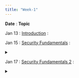 ```yaml
---
title: "Week-1"
---
```


**Date**
  : **Topic**

Jan 13
: [Introduction](https://purdue.brightspace.com/d2l/le/content/1216789/viewContent/18697917/View)
  : [](#)

Jan 15
: [Security Fundamentals](https://purdue.brightspace.com/d2l/le/content/1216789/viewContent/18739385/View) 
  : <details title="recommended readings" class="my"><summary><i class="icon fas fa-book-reader "></i></summary><span class="fs-2">Read: This World of Ours by James Mickens
Watch: USENIX Security 2018 Keynote by James Mickens</span></details> 

Jan 17
: [Security Fundamentals 2]()
  : <details title="recommended readings" class="my"><summary><i class="icon fas fa-book-reader "></i></summary><span class="fs-2">Same as prev lecture: Read: This World of Ours by James Mickens
Watch: USENIX Security 2018 Keynote by James Mickens</span></details> 


